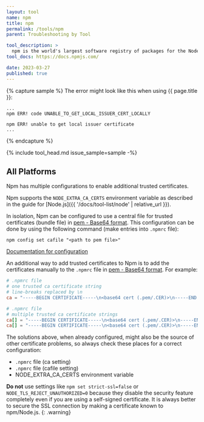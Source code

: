 ```yaml
---
layout: tool
name: npm
title: npm
permalink: /tools/npm
parent: Troubleshooting by Tool

tool_description: >
  npm is the world's largest software registry of packages for the Node.js runtime.
tool_docs: https://docs.npmjs.com/

date: 2023-03-27
published: true
---
```


{% capture sample %}
The error might look like this when using {{ page.title }}:

```text
...
npm ERR! code UNABLE_TO_GET_LOCAL_ISSUER_CERT_LOCALLY

npm ERR! unable to get local issuer certificate
...
```

{% endcapture %}

{% include tool_head.md issue_sample=sample -%}

## All Platforms

Npm has multiple configurations to enable additional trusted certificates.

Npm supports the `NODE_EXTRA_CA_CERTS` environment variable as described in the guide for [Node.js]({{ '/docs/tool-list/node' | relative_url }}).

In isolation, Npm can be configured to use a central file for trusted certificates (bundle file) in [pem - Base64 format](https://en.wikipedia.org/wiki/Privacy-Enhanced_Mail). This configuration can be done by using the following command (make entries into `.npmrc` file):

```shell
npm config set cafile "<path to pem file>"
```

[Documentation for configuration](https://docs.npmjs.com/cli/using-npm/config)

An additional way to add trusted certificates to Npm is to add the certificates manually to the `.npmrc` file in [pem - Base64 format](https://en.wikipedia.org/wiki/Privacy-Enhanced_Mail). For example:

```toml
# .npmrc file
# one trusted ca certificate string
# line-breaks replaced by \n
ca = "-----BEGIN CERTIFICATE-----\n<base64 cert (.pem/.CER)>\n-----END CERTIFICATE-----"
```

```toml
# .npmrc file
# multiple trusted ca certificate strings
ca[] = "-----BEGIN CERTIFICATE-----\n<base64 cert (.pem/.CER)>\n-----END CERTIFICATE-----"
ca[] = "-----BEGIN CERTIFICATE-----\n<base64 cert (.pem/.CER)>\n-----END CERTIFICATE-----"
```

The solutions above, when already configured, might also be the source of other certificate problems, so always check these places for a correct configuration:

- `.npmrc` file (ca setting)
- `.npmrc` file (cafile setting)
- NODE_EXTRA_CA_CERTS environment variable

**Do not** use settings like `npm set strict-ssl=false` or `NODE_TLS_REJECT_UNAUTHORIZED=0` because they disable the security feature completely even if you are using a self-signed certificate. It is always better to secure the SSL connection by making a certificate known to npm/Node.js.
{: .warning}
